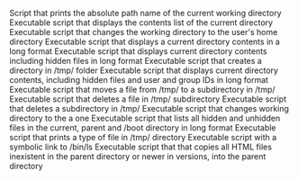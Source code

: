 Script that prints the absolute path name of the current working directory
Executable script that displays the contents list of the current directory
Executable script that changes the working directory to the user's home directory
Executable script that displays a current directory contents in a long format
Executable script that displays current directory contents including hidden files in long format
Executable script that creates a directory in /tmp/ folder
Executable script that displays current directory contents, including hidden files and user and group IDs in long format
Executable script that moves a file from /tmp/ to a subdirectory in /tmp/
Executable script that deletes a file in /tmp/ subdirectory
Executable script that deletes a subdirectory in /tmp/
Executable script that changes working directory to the a one
Executable script that lists all hidden and unhidden files in the current, parent and /boot directory in long format
Executable script that prints a type of file in /tmp/ directory
Executable script with a symbolic link to /bin/ls
Executable script that that copies all HTML files inexistent in the parent directory or newer  in versions, into the parent directory
